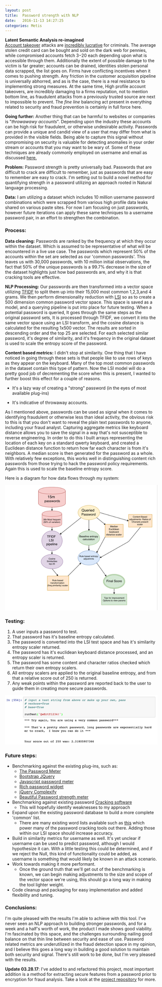 ```yaml
---
layout: post
title:  Password strength with NLP
date:   2016-11-13 14:27:25
categories: Metis
---
```


**Latent Semantic Analysis re-imagined**  
[Account takeover](http://www.darkreading.com/endpoint/anatomy-of-an-account-takeover-attack/a/d-id/1324409) attacks are [incredibly lucrative](http://www.trendmicro.com/cloud-content/us/pdfs/security-intelligence/white-papers/wp-follow-the-data.pdf) for criminals.  The average stolen credit card can be bought and sold on the dark web for pennies, while compromised accounts fetch $3-$20 each depending upon what is accessible through them.  Additionally the extent of possible damage to the victim is far greater; accounts can be drained, identities stolen personal data scrapped, the list goes on.  Firms have conflicting incentives when it comes to pushing strength.  Any friction in the customer acquisition pipeline is universally abhorred, and as is the case, there is a real resistance to implementing strong measures.  At the same time, High profile account takeovers, are incredibly damaging to a firms reputation, not to mention bottom line, as fraudulent attacks from a previously trusted source are next to impossible to prevent.  The *fine line* balancing act present in everything related to security and fraud prevention is certainly in full force here.

**Going further:** Another thing that can be harmful to websites or companies is "*throwawawy accounts*".  Depending upon the industry these accounts can be high risk for fraudulent, or otherwise undesirable activity.  Passwords can provide a unique and candid view of a user that may differ from what is provided in the visible fields.  Being able to capture this signal without compromising on security is valuable for detecting anomalies in your order stream or accounts that you may want to be wary of.  Some of these techniques are already commonly employed on username and email as discussed [here.](https://simility.com/quantifying-insight-data-scientists-translate-hunch-probability-identify-potential-email-fraud/)

**Problem:** Password strength is pretty universally bad.  Passwords that are difficult to crack are difficult to remember, just as passwords that are easy to remember are easy to crack.  I'm setting out to build a novel method for quantifying strength in a password utilizing an approach rooted in Natural language processing.  

**Data:** I am utilizing a dataset which includes 10 million username password combinations which were scrapped from various high profile data leaks shared on various paste sites.  For now I am focusing on just passwords, however future iterations can apply these same techniques to a username password pair, in an effort to strengthen the combination.  

### Process:  
**Data cleaning:** Passwords are ranked by the frequency at which they occur within the dataset.  Which is assumed to be representative of what will be encountered in a live use case.  The passwords which represent 50% of the accounts within the set are selected as our 'common passwords'.  This leaves us with 30,000 passwords, with 10 million initial observations, the fact that 50% of the unique passwords is a 99.7% decrease in the size of the dataset highlights just how bad passwords are, and why it is that cracking tools are effective.  

**NLP Processing:** Our passwords are then transformed into a vector space utilizing [TFIDF](https://en.wikipedia.org/wiki/Tf%E2%80%93idf) to split them up into their 15,000 most common 1,2,3,and 4 grams.  We then perform dimensionality reduction with [LSI](https://en.wikipedia.org/wiki/Latent_semantic_analysis) so as to create a 500 dimension common password vector space.  This space is saved as a model, and a querying pipeline is put into place for future testing.  When a potential password is queried,  It goes through the same steps as the original password sets, It is processed through TFIDF, we convert it into the same vector space using an LSI transform, and the cosine distance is calculated for the resulting 1x500 vector.  The results are sorted in descending order and the top 25 are selected.  For each selected similar password,  it's degree of similarity, and it's frequency in the original dataset is used to scale the entropy score of the password.

**Content based metrics:** I didn't stop at similarity.  One thing that I have noticed in going through these sets is that people like to use rows of keys as they appear on the keyboard.  Many of the top most common passwords in the dataset contain this type of pattern.  Now the LSI model will do a pretty good job of decrementing the score when this is present,  I wanted to further boost this effect for a couple of reasons. 
	
* It's a lazy way of creating a "strong" password (in the eyes of most available plug-ins)
	
	
* It's indicative of throwaway accounts.

As I mentioned above, passwords can be used as signal when it comes to identifying fraudulent or otherwise less than ideal activity, the obvious risk to this is that you don't want to reveal the plain text passwords to anyone,  including your fraud analyst.  Capturing aggregate metrics like keyboard distance allows you to save the signal in a way that's not susceptible to reverse engineering.  In order to do this I built arrays representing the location of each key on a standard qwerty keyboard,  and created a Euclidean distance function to return how far each character is from it's neighbors.  A median score is then generated for the password as a whole.  With relatively few exceptions, this works well in distinguishing content rich passwords from those trying to hack the password policy requirements.  Again this is used to scale the baseline entropy score.   

Here is a diagram for how data flows through my system:

![image](/images/dataFlowNLP.png)

### Testing:

1. A user inputs a password to test.
2. That password has it's baseline entropy calculated.
3. The password is converted into the LSI test space and has it's similarity entropy scaler returned.
4. The password has it's euclidean keyboard distance processed, and an entropy scaler is returned.
5. The password has some content and character ratios checked which return their own entropy scalers.
6. All entropy scalers are applied to the original baseline entropy, and from that a relative score out of 250 is returned.
7. Any weak points within the password are reported back to the user to guide them in creating more secure passwords.

![image](/images/password.png)

### Future steps:
* Benchmarking against the existing plug-ins, such as:
	* [The Password Meter](http://www.passwordmeter.com/)
	* [ Bootstrap JQuery](http://scripts.jakweb.ch/pi/)
	* [Javascript password meter](http://archive.geekwisdom.com/dyn/passwdmeter.html)
	* [Rich password widget](http://www.html-form-guide.com/demos/password-widget/sample-reg-form.php)
	* [jQuery Complexify](https://danpalmer.me/jquery-complexify)
	* [Beautiful Password strength meter](http://demo.tutorialzine.com/2012/06/beautiful-password-strength-indicator/)
* Benchmarking against existing password [Cracking software](http://sectools.org/tag/pass-audit/)
	* This will hopefully identify weaknesses to my approach
* Expand upon the existing password database to build a more complete 'common' list.  
	* There are many existing word lists available such as [this](https://wiki.skullsecurity.org/Passwords) which power many of the password cracking tools out there. Adding those within our LSI space should increase accuracy.
* Build in similarity metrics for username as well.  It's yet unclear if username can be used to predict password, although I would hypothesize it can.  With a little testing this could be determined, and if we reject the Null, this kind of functionality could be added, as username is something that would likely be known in an attack scenario.
* Work towards making it more performant.
	* Once the ground truth that we'll get out of the benchmarking is known,  we can begin making adjustments to the size and scope of the vector space we're using, this should go a long way in making the tool lighter weight.
* Code cleanup and packaging for easy implementation and added flexibility and tuning.

### Conclusions:
I'm quite pleased with the results I'm able to achieve with this tool.  I've never seen an NLP approach to building stronger passwords, and for a week and a half's worth of work, the product I made shows good viability.  I'm fascinated by this space, and the challenges surrounding nailing good balance on that thin line between security and ease of use.  Password related metrics are underutilized in the fraud detection space in my opinion, and I believe this goes a long way in building a good solution to maintain both security and signal.  There's still work to be done, but I'm very pleased with the results.  


**Update 03.28.17**: I've added to and refactored this project, most important addition is a method for extracting secure features from a password prior to encryption for fraud analysis.  Take a look at the [project repository](https://github.com/kmix27/LsiPasswordStrength) for more.